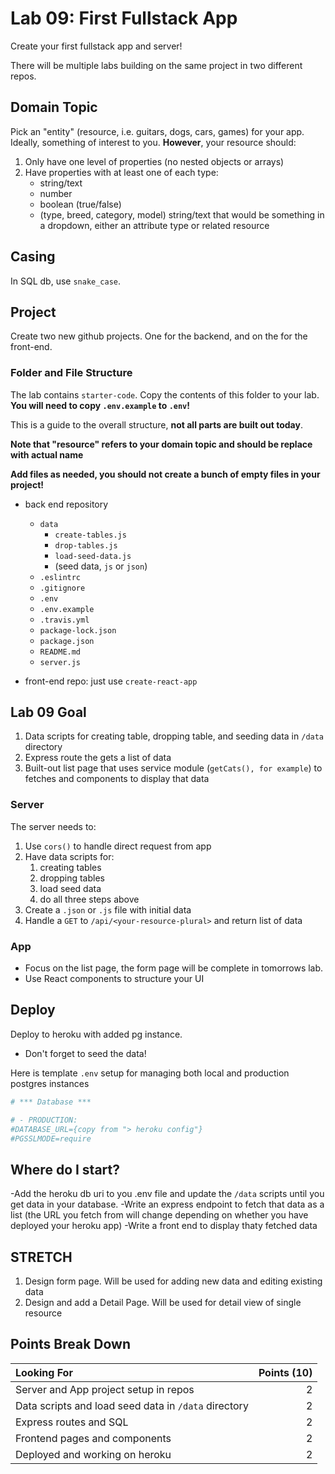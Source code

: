 Lab 09: First Fullstack App
===

Create your first fullstack app and server!

There will be multiple labs building on the same project in two different repos.

## Domain Topic

Pick an "entity" (resource, i.e. guitars, dogs, cars, games) for your app. Ideally, something of interest to you.
**However**, your resource should:

1. Only have one level of properties (no nested objects or arrays)
1. Have properties with at least one of each type:
    * string/text
    * number
    * boolean (true/false)
    * (type, breed, category, model) string/text that would be something in a dropdown, either an attribute type or related resource

## Casing

In SQL db, use `snake_case`.

## Project

Create two new github projects. One for the backend, and on the for the front-end.

### Folder and File Structure

The lab contains `starter-code`. Copy the contents of this folder to your lab. **You will need to copy `.env.example` to `.env`!**

This is a guide to the overall structure, **not all parts are built out today**. 

**Note that "resource" refers to your domain topic and should be replace with actual name**

**Add files as needed, you should not create a bunch of empty files in your project!**

* back end repository
    * `data`
        * `create-tables.js`
        * `drop-tables.js`
        * `load-seed-data.js`
        * (seed data, `js` or `json`)
    * `.eslintrc` 
    * `.gitignore` 
    * `.env`
    * `.env.example`
    * `.travis.yml` 
    * `package-lock.json`
    * `package.json`
    * `README.md`
    * `server.js`

* front-end repo: just use `create-react-app`

## Lab 09 Goal

1. Data scripts for creating table, dropping table, and seeding data in `/data` directory
1. Express route the gets a list of data
1. Built-out list page that uses service module (`getCats(), for example`) to fetches and components to display that data

### Server

The server needs to:

1. Use `cors()` to handle direct request from app
1. Have data scripts for:
    1. creating tables 
    1. dropping tables
    1. load seed data
    1. do all three steps above
1. Create a `.json` or `.js` file with initial data
1. Handle a `GET` to `/api/<your-resource-plural>` and return list of data

### App

* Focus on the list page, the form page will be complete in tomorrows lab.
* Use React components to structure your UI

## Deploy

Deploy to heroku with added pg instance. 
* Don't forget to seed the data!

Here is template `.env` setup for managing both local and production postgres instances

```sh
# *** Database ***

# - PRODUCTION:
#DATABASE_URL={copy from "> heroku config"}
#PGSSLMODE=require
```

## Where do I start?

-Add the heroku db uri to you .env file and update the `/data` scripts until you get data in your database.
-Write an express endpoint to fetch that data as a list (the URL you fetch from will change depending on whether you have deployed your heroku app)
-Write a front end to display thaty fetched data

## STRETCH

1. Design form page. Will be used for adding new data and editing existing data
1. Design and add a Detail Page. Will be used for detail view of single resource

## Points Break Down

Looking For | Points (10)
:--|--:
Server and App project setup in repos | 2
Data scripts and load seed data in `/data` directory | 2
Express routes and SQL | 2
Frontend pages and components | 2
Deployed and working on heroku | 2
